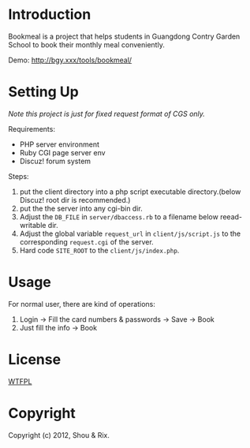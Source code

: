 # Introduction
Bookmeal is a project that helps students in Guangdong Contry Garden
School to book their monthly meal conveniently.

Demo: http://bgy.xxx/tools/bookmeal/

# Setting Up
_Note this project is just for fixed request format of CGS only._

Requirements:

* PHP server environment
* Ruby CGI page server env
* Discuz! forum system

Steps:

1. put the client directory into a php script executable
   directory.(below Discuz! root dir is recommended.)
2. put the the server into any cgi-bin dir.
3. Adjust the `DB_FILE` in `server/dbaccess.rb` to a filename below
   reead-writable dir.
4. Adjust the global variable `request_url` in `client/js/script.js`
   to the corresponding `request.cgi` of the server.
5. Hard code `SITE_ROOT` to the `client/js/index.php`.


# Usage
For normal user, there are kind of operations:

1. Login -> Fill the card numbers & passwords -> Save -> Book
2. Just fill the info -> Book


# License
[WTFPL](http://sam.zoy.org/wtfpl/)

# Copyright
Copyright (c) 2012, Shou & Rix.




